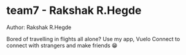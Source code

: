 # team7 - Rakshak R.Hegde

Author: Rakshak R.Hegde

Bored of travelling in flights all alone?
Use my app, Vuelo Connect to connect with strangers and make friends :grin:

